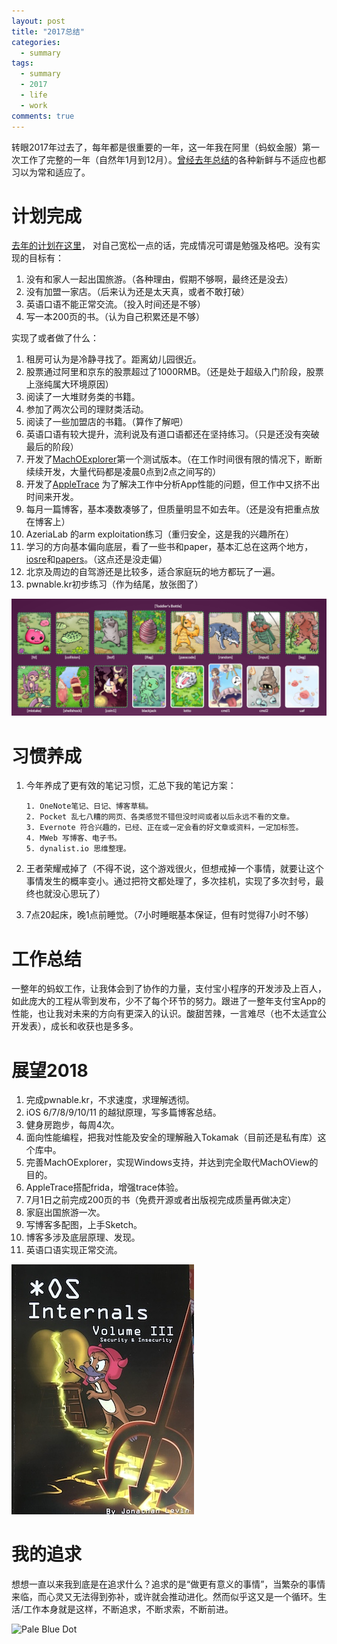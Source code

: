 ```yaml
---
layout: post
title: "2017总结"
categories:
  - summary
tags:
  - summary
  - 2017
  - life
  - work
comments: true
---
```




转眼2017年过去了，每年都是很重要的一年，这一年我在阿里（蚂蚁金服）第一次工作了完整的一年（自然年1月到12月）。[曾经去年总结](https://everettjf.github.io/2016/12/25/join-ant-financial-3-month-and-summary-for-2016/)的各种新鲜与不适应也都习以为常和适应了。

<!-- more -->

# 计划完成


[去年的计划在这里](https://github.com/everettjf/everettjf.github.io/blob/master/stuff/plan/plan2017.png)， 对自己宽松一点的话，完成情况可谓是勉强及格吧。没有实现的目标有：

1. 没有和家人一起出国旅游。（各种理由，假期不够啊，最终还是没去）
2. 没有加盟一家店。（后来认为还是太天真，或者不敢打破）
3. 英语口语不能正常交流。（投入时间还是不够）
4. 写一本200页的书。（认为自己积累还是不够）

实现了或者做了什么：

1. 租房可认为是冷静寻找了。距离幼儿园很近。
2. 股票通过阿里和京东的股票超过了1000RMB。（还是处于超级入门阶段，股票上涨纯属大环境原因）
3. 阅读了一大堆财务类的书籍。
4. 参加了两次公司的理财类活动。
5. 阅读了一些加盟店的书籍。（算作了解吧）
6. 英语口语有较大提升，流利说及有道口语都还在坚持练习。（只是还没有突破最后的阶段）
7. 开发了[MachOExplorer](https://github.com/everettjf/MachOExplorer)第一个测试版本。（在工作时间很有限的情况下，断断续续开发，大量代码都是凌晨0点到2点之间写的）
8. 开发了[AppleTrace](https://github.com/everettjf/AppleTrace) 为了解决工作中分析App性能的问题，但工作中又挤不出时间来开发。
9. 每月一篇博客，基本凑数凑够了，但质量明显不如去年。（还是没有把重点放在博客上）
10. AzeriaLab 的arm exploitation练习（重归安全，这是我的兴趣所在）
11. 学习的方向基本偏向底层，看了一些书和paper，基本汇总在这两个地方，[iosre](http://iosre.com/t/topic/4680)和[papers](https://github.com/everettjf/papers)。（这点还是没走偏）
12. 北京及周边的自驾游还是比较多，适合家庭玩的地方都玩了一遍。
12. pwnable.kr初步练习（作为结尾，放张图了）

![](/media/15146903387714.jpg)

# 习惯养成

1. 今年养成了更有效的笔记习惯，汇总下我的笔记方案：
    
    ```
	1. OneNote笔记、日记、博客草稿。
	2. Pocket 乱七八糟的网页、各类感觉不错但没时间或者以后永远不看的文章。
	3. Evernote 符合兴趣的，已经、正在或一定会看的好文章或资料，一定加标签。
	4. MWeb 写博客、电子书。
	5. dynalist.io 思维整理。
    ```

2. 王者荣耀戒掉了（不得不说，这个游戏很火，但想戒掉一个事情，就要让这个事情发生的概率变小。通过把符文都处理了，多次挂机，实现了多次封号，最终也就没心思玩了）
3. 7点20起床，晚1点前睡觉。（7小时睡眠基本保证，但有时觉得7小时不够）

# 工作总结

一整年的蚂蚁工作，让我体会到了协作的力量，支付宝小程序的开发涉及上百人，如此庞大的工程从零到发布，少不了每个环节的努力。跟进了一整年支付宝App的性能，也让我对未来的方向有更深入的认识。酸甜苦辣，一言难尽（也不太适宜公开发表），成长和收获也是多多。

# 展望2018

1. 完成pwnable.kr，不求速度，求理解透彻。
2. iOS 6/7/8/9/10/11 的越狱原理，写多篇博客总结。
3. 健身房跑步，每周4次。
4. 面向性能编程，把我对性能及安全的理解融入Tokamak（目前还是私有库）这个库中。
5. 完善MachOExplorer，实现Windows支持，并达到完全取代MachOView的目的。
6. AppleTrace搭配frida，增强trace体验。
7. 7月1日之前完成200页的书（免费开源或者出版视完成质量再做决定）
8. 家庭出国旅游一次。
9. 写博客多配图，上手Sketch。
10. 博客多涉及底层原理、发现。
11. 英语口语实现正常交流。

![或许这本书会伴我一年](/media/15146926227054.jpg)



# 我的追求


想想一直以来我到底是在追求什么？追求的是“做更有意义的事情”，当繁杂的事情来临，而心灵又无法得到弥补，或许就会推动进化。然而似乎这又是一个循环。生活/工作本身就是这样，不断追求，不断求索，不断前进。


![Pale Blue Dot](https://everettjf.github.io/images/PaleBlueDot.jpg)

